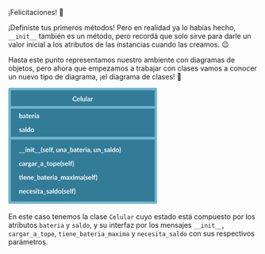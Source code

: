 ¡Felicitaciones! :tada:

¡Definiste tus primeros métodos! Pero en realidad ya lo habías hecho, `__init__` también es un método, pero recordá que solo sirve para darle un valor inicial a los atributos de las instancias cuando las creamos. :wink:

Hasta este punto representamos nuestro ambiente con diagramas de objetos, pero ahora que empezamos a trabajar con clases vamos a conocer un nuevo tipo de diagrama, ¡el diagrama de clases! :raised_hands:

<img src="https://raw.githubusercontent.com/MumukiProject/mumuki-guia-python3-clases-python-v-2021/master/assets/clases_2_1647533367745.6.svg" alt="clases_2_1647533367745.6.svg" width="300px" height="auto">

En este caso tenemos la clase `Celular` cuyo estado está compuesto por los atributos `bateria` y `saldo`, y su interfaz por los mensajes `__init__`, `cargar_a_tope`, `tiene_bateria_maxima` y `necesita_saldo` con sus respectivos parámetros.
